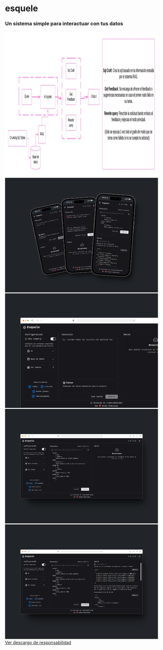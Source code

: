 # esquele

### Un sistema simple para interactuar con tus datos

<img src="./esquele.jpg" width="auto" height="480px" alt="Esquele Grapho Image" />

<img src="./frontend/public/image-1.png" width="auto" h="480px" alt="Esquele Responsive mode" />

<img src="./frontend/public/image-2.png" width="auto" h="480px" alt="Esquele Web mode" />
<img src="./frontend/public/image-3.png" width="auto" h="480px" alt="Esquele Web mode" />
<img src="./frontend/public/image-4.png" width="auto" h="480px" alt="Esquele Web mode" />

<a href="./frontend/DISCLAIMER.md" title="Dislaimer">
Ver descargo de responsabilidad
</a>
